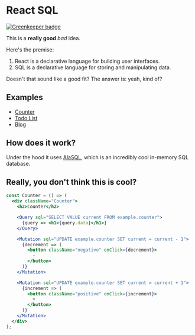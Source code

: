 # React SQL

[![Greenkeeper badge](https://badges.greenkeeper.io/rzane/react-sql.svg)](https://greenkeeper.io/)

This is a __really good__ *bad* idea.

Here's the premise:

1. React is a declarative language for building user interfaces.
2. SQL is a declarative language for storing and manipulating data.

Doesn't that sound like a good fit? The answer is: yeah, kind of?

## Examples

* [Counter](/example/components/Counter.js)
* [Todo List](/example/components/TodoList.js)
* [Blog](/example/components/Blog.js)

## How does it work?

Under the hood it uses [AlaSQL](https://github.com/agershun/alasql), which is an incredibly cool in-memory SQL database.

## Really, you don't think this is cool?

```jsx
const Counter = () => (
  <div className="Counter">
    <h2>Counter</h2>

    <Query sql="SELECT VALUE current FROM example.counter">
      {query => <h1>{query.data}</h1>}
    </Query>

    <Mutation sql="UPDATE example.counter SET current = current - 1">
      {decrement => (
        <button className="negative" onClick={decrement}>
          -
        </button>
      )}
    </Mutation>

    <Mutation sql="UPDATE example.counter SET current = current + 1">
      {increment => (
        <button className="positive" onClick={increment}>
          +
        </button>
      )}
    </Mutation>
  </div>
);
```
